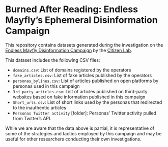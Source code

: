 # Burned After Reading: Endless Mayfly’s Ephemeral Disinformation Campaign

This repository contains datasets generated during the investigation on the [Endless Mayfly Disinformation Campaign](https://citizenlab.ca/2019/05/burned-after-reading-endless-mayflys-ephemeral-disinformation-campaign) by the [Citizen Lab](https://citizenlab.ca/).

This dataset includes the following CSV files:

* `domains.csv`: List of domains registered by the operators
* `fake_articles.csv`: List of fake articles published by the operators
* `personas_bylines.csv`: List of articles published on open platforms by personas used in this campaign
* `3rd_party_articles.csv`: List of articles published on third-party websites based on fake information published in this campaign
* `Short_urls.csv`: List of short links used by the personas that redirected to the inauthentic articles
* `Personas Twitter activity` [folder]: Personas’ Twitter activity pulled from Twitter’s API.

While we are aware that the data above is partial, it is representative of some of the strategies and tactics employed by this campaign and may be useful for other researchers conducting their own investigations.


